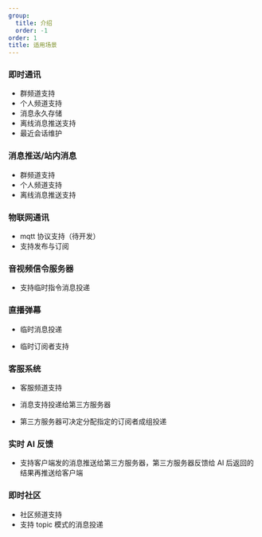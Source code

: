 ```yaml
---
group:
  title: 介绍
  order: -1
order: 1
title: 适用场景
---
```


### 即时通讯

- 群频道支持
- 个人频道支持
- 消息永久存储
- 离线消息推送支持
- 最近会话维护

### 消息推送/站内消息

- 群频道支持
- 个人频道支持
- 离线消息推送支持

### 物联网通讯

- mqtt 协议支持（待开发）
- 支持发布与订阅

### 音视频信令服务器

- 支持临时指令消息投递

### 直播弹幕

- 临时消息投递

- 临时订阅者支持

### 客服系统

- 客服频道支持

- 消息支持投递给第三方服务器

- 第三方服务器可决定分配指定的订阅者成组投递

### 实时 AI 反馈

- 支持客户端发的消息推送给第三方服务器，第三方服务器反馈给 AI 后返回的结果再推送给客户端

### 即时社区

- 社区频道支持
- 支持 topic 模式的消息投递
